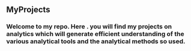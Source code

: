 ## MyProjects
### Welcome to my repo. Here . you will find my projects on analytics which will generate efficient understanding of the various analytical tools and the analytical methods so used.
